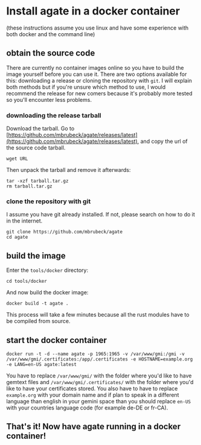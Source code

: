 # Install agate in a docker container
(these instructions assume you use linux and have some experience with both docker and the command line)
## obtain the source code

There are currently no container images online so you have to build the image yourself before you can use it.
There are two options available for this: downloading a release or cloning the repository with `git`.
I will explain both methods but if you're unsure which method to use, I would recommend the release for new comers because it's probably more tested so you'll encounter less problems.

### downloading the release tarball

Download the tarball. Go to [https://github.com/mbrubeck/agate/releases/latest](https://github.com/mbrubeck/agate/releases/latest), and copy the url of the source code tarball.

```
wget URL
```

Then unpack the tarball and remove it afterwards:
```
tar -xzf tarball.tar.gz
rm tarball.tar.gz
```

### clone the repository with git

I assume you have git already installed. If not, please search on how to do it in the internet.

```
git clone https://github.com/mbrubeck/agate
cd agate
```

## build the image
Enter the `tools/docker` directory:

```
cd tools/docker
```
And now build the docker image:

```
docker build -t agate .
```
This process will take a few minutes because all the rust modules have to be compiled from source.

## start the docker container

```
docker run -t -d --name agate -p 1965:1965 -v /var/www/gmi:/gmi -v /var/www/gmi/.certificates:/app/.certificates -e HOSTNAME=example.org -e LANG=en-US agate:latest
```

You have to replace `/var/www/gmi/` with the folder where you'd like to have gemtext files and `/var/www/gmi/.certificates/` with the folder where you'd like to have your certificates stored. You also have to have to replace `example.org` with your domain name and if plan to speak in a different language than english in your gemini space than you should replace `en-US` with your countries language code (for example de-DE or fr-CA).

## That's it! Now have agate running in a docker container!
